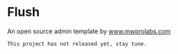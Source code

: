 # Flush
An open source admin template by www.mwprolabs.com

```This project has not released yet, stay tune.```
